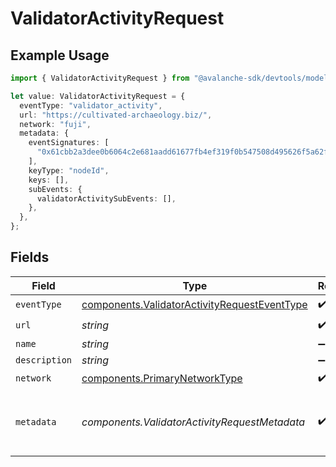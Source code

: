 # ValidatorActivityRequest

## Example Usage

```typescript
import { ValidatorActivityRequest } from "@avalanche-sdk/devtools/models/components";

let value: ValidatorActivityRequest = {
  eventType: "validator_activity",
  url: "https://cultivated-archaeology.biz/",
  network: "fuji",
  metadata: {
    eventSignatures: [
      "0x61cbb2a3dee0b6064c2e681aadd61677fb4ef319f0b547508d495626f5a62f64",
    ],
    keyType: "nodeId",
    keys: [],
    subEvents: {
      validatorActivitySubEvents: [],
    },
  },
};
```

## Fields

| Field                                                                                                        | Type                                                                                                         | Required                                                                                                     | Description                                                                                                  |
| ------------------------------------------------------------------------------------------------------------ | ------------------------------------------------------------------------------------------------------------ | ------------------------------------------------------------------------------------------------------------ | ------------------------------------------------------------------------------------------------------------ |
| `eventType`                                                                                                  | [components.ValidatorActivityRequestEventType](../../models/components/validatoractivityrequesteventtype.md) | :heavy_check_mark:                                                                                           | N/A                                                                                                          |
| `url`                                                                                                        | *string*                                                                                                     | :heavy_check_mark:                                                                                           | N/A                                                                                                          |
| `name`                                                                                                       | *string*                                                                                                     | :heavy_minus_sign:                                                                                           | N/A                                                                                                          |
| `description`                                                                                                | *string*                                                                                                     | :heavy_minus_sign:                                                                                           | N/A                                                                                                          |
| `network`                                                                                                    | [components.PrimaryNetworkType](../../models/components/primarynetworktype.md)                               | :heavy_check_mark:                                                                                           | N/A                                                                                                          |
| `metadata`                                                                                                   | *components.ValidatorActivityRequestMetadata*                                                                | :heavy_check_mark:                                                                                           | Metadata for platform validator activity event                                                               |